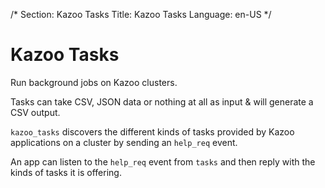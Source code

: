 /*
Section: Kazoo Tasks
Title: Kazoo Tasks
Language: en-US
*/

# Kazoo Tasks

Run background jobs on Kazoo clusters.

Tasks can take CSV, JSON data or nothing at all as input & will generate a CSV output.

`kazoo_tasks` discovers the different kinds of tasks provided by Kazoo applications on a cluster
by sending an `help_req` event.

An app can listen to the `help_req` event from `tasks` and then reply with the kinds of tasks it is offering.

